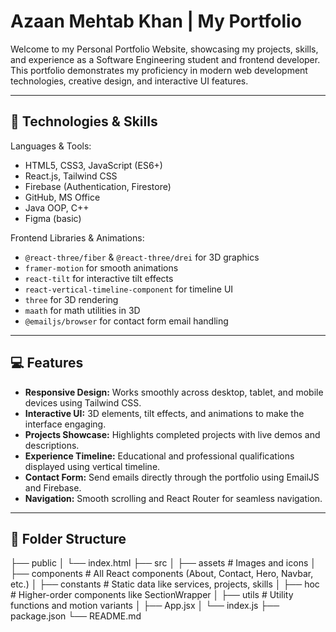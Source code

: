 # Azaan Mehtab Khan | My Portfolio

Welcome to my Personal Portfolio Website, showcasing my projects, skills, and experience as a Software Engineering student and frontend developer.  
This portfolio demonstrates my proficiency in modern web development technologies, creative design, and interactive UI features.

---

## 🚀 Technologies & Skills

Languages & Tools:
- HTML5, CSS3, JavaScript (ES6+)
- React.js, Tailwind CSS
- Firebase (Authentication, Firestore)
- GitHub, MS Office
- Java OOP, C++
- Figma (basic)

Frontend Libraries & Animations:
- `@react-three/fiber` & `@react-three/drei` for 3D graphics
- `framer-motion` for smooth animations
- `react-tilt` for interactive tilt effects
- `react-vertical-timeline-component` for timeline UI
- `three` for 3D rendering
- `maath` for math utilities in 3D
- `@emailjs/browser` for contact form email handling

---

## 💻 Features

- **Responsive Design:** Works smoothly across desktop, tablet, and mobile devices using Tailwind CSS.  
- **Interactive UI:** 3D elements, tilt effects, and animations to make the interface engaging.  
- **Projects Showcase:** Highlights completed projects with live demos and descriptions.  
- **Experience Timeline:** Educational and professional qualifications displayed using vertical timeline.  
- **Contact Form:** Send emails directly through the portfolio using EmailJS and Firebase.  
- **Navigation:** Smooth scrolling and React Router for seamless navigation.

---

## 📂 Folder Structure

├── public
│ └── index.html
├── src
│ ├── assets # Images and icons
│ ├── components # All React components (About, Contact, Hero, Navbar, etc.)
│ ├── constants # Static data like services, projects, skills
│ ├── hoc # Higher-order components like SectionWrapper
│ ├── utils # Utility functions and motion variants
│ ├── App.jsx
│ └── index.js
├── package.json
└── README.md
